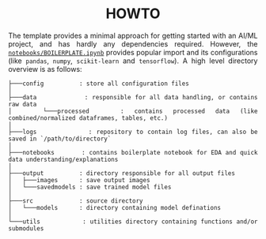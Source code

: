 <h1 align = "center">HOWTO</h1>

<div align = "justify">

The template provides a minimal approach for getting started with an AI/ML project, and has hardly any dependencies required. However, the [`notebooks/BOILERPLATE.ipynb`](notebooks/BOILERPLATE.ipynb) provides popular import and its configurations (like `pandas`, `numpy`, `scikit-learn` and `tensorflow`). A high level directory overview is as follows:

```
├───config          : store all configuration files
│
├───data            : responsible for all data handling, or contains raw data
│   └───processed   : contains processed data (like combined/normalized dataframes, tables, etc.)
│
├───logs            : repository to contain log files, can also be saved in `/path/to/directory`
│
├───notebooks       : contains boilerplate notebook for EDA and quick data understanding/explanations
│
├───output          : directory responsible for all output files
│   ├───images      : save output images
│   └───savedmodels : save trained model files
│
├───src             : source directory
│   └───models      : directory containing model definations
│
└───utils           : utilities directory containing functions and/or submodules
```

</div>
